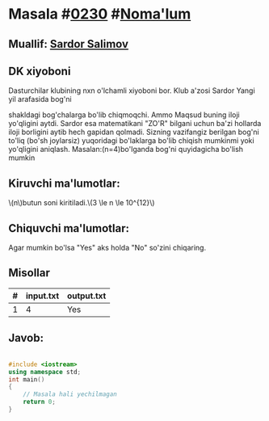 
<h1>Masala #<a href="https://robocontest.uz/tasks/0230">0230</a> #<a href="https://robocontest.uz/tasks?category=1">Noma'lum</a></h1>
<h2> Muallif: <a href="https://robocontest.uz/profile/ds_forrest">Sardor Salimov</a></h2>
<h2>DK xiyoboni</h2>
<p>Dasturchilar klubining nxn o'lchamli xiyoboni bor. Klub a'zosi Sardor Yangi yil arafasida bog'ni

shakldagi bog'chalarga bo'lib chiqmoqchi.
Ammo Maqsud buning iloji yo'qligini aytdi. Sardor esa matematikani "ZO'R" bilgani uchun ba'zi hollarda iloji borligini aytib hech gapidan qolmadi.
Sizning vazifangiz berilgan bog'ni to'liq (bo'sh joylarsiz) yuqoridagi bo'laklarga bo'lib chiqish mumkinmi yoki yo'qligini aniqlash.
Masalan:\(n=4\)bo'lganda bog'ni quyidagicha bo'lish mumkin
</p>
<h2>Kiruvchi ma'lumotlar:</h2>
<p>\(n\)butun soni kiritiladi.\(3 \le n \le 10^{12}\)</p>
<h2>Chiquvchi ma'lumotlar:</h2>
<p>Agar mumkin bo'lsa "Yes" aks holda "No" so'zini chiqaring.</p>
<h2>Misollar</h2>
<table>
    <thead>
        <tr>
            <th>#</th>
            <th>input.txt</th>
            <th>output.txt</th>
        </tr>
    </thead>
    <tbody>
            <tr>
                <td>1</td>
                <td>4</td>
                <td>Yes</td>
            </tr>
    </tbody>
    </table>
    
<h2>Javob:</h2>

######
```cpp
#include <iostream>
using namespace std;
int main()
{
    // Masala hali yechilmagan
    return 0;
}
```
